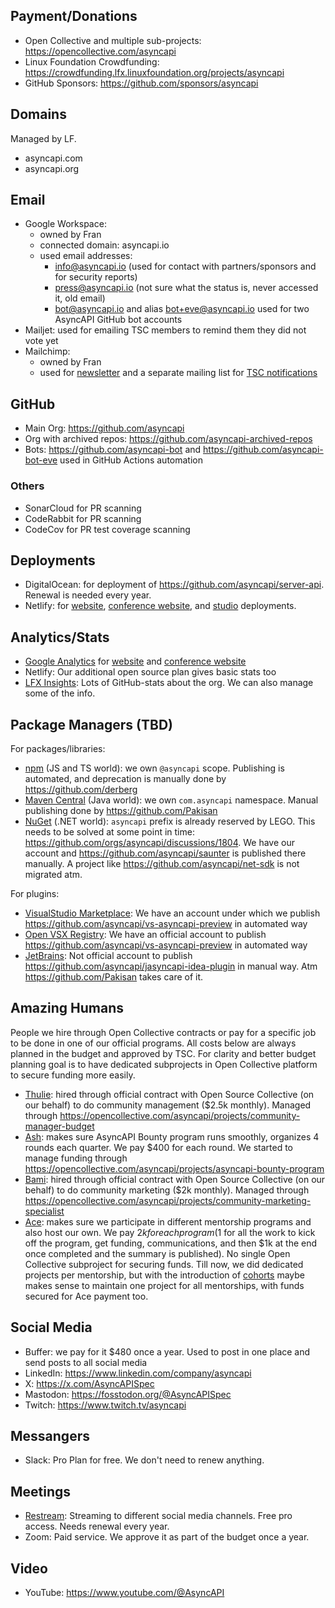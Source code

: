 ## Payment/Donations

- Open Collective and multiple sub-projects: https://opencollective.com/asyncapi
- Linux Foundation Crowdfunding: https://crowdfunding.lfx.linuxfoundation.org/projects/asyncapi
- GitHub Sponsors: https://github.com/sponsors/asyncapi

## Domains

Managed by LF.

- asyncapi.com
- asyncapi.org

## Email

- Google Workspace:
  - owned by Fran
  - connected domain: asyncapi.io
  - used email addresses:
    - info@asyncapi.io (used for contact with partners/sponsors and for security reports)
    - press@asyncapi.io (not sure what the status is, never accessed it, old email)
    - bot@asyncapi.io and alias bot+eve@asyncapi.io used for two AsyncAPI GitHub bot accounts
- Mailjet: used for emailing TSC members to remind them they did not vote yet
- Mailchimp:
  - owned by Fran
  - used for [newsletter](https://www.asyncapi.com/en/newsletter) and a separate mailing list for [TSC notifications](https://www.asyncapi.com/community/tsc)

## GitHub

- Main Org: https://github.com/asyncapi
- Org with archived repos: https://github.com/asyncapi-archived-repos
- Bots: https://github.com/asyncapi-bot and https://github.com/asyncapi-bot-eve used in GitHub Actions automation

### Others

- SonarCloud for PR scanning
- CodeRabbit for PR scanning
- CodeCov for PR test coverage scanning
  
## Deployments

- DigitalOcean: for deployment of https://github.com/asyncapi/server-api. Renewal is needed every year.
- Netlify: for [website](https://github.com/asyncapi/website), [conference website](https://github.com/asyncapi/conference-website), and [studio](https://github.com/asyncapi/studio) deployments.

## Analytics/Stats

- [Google Analytics](https://analytics.google.com/analytics/web/#/p271857523) for [website](https://github.com/asyncapi/website) and [conference website](https://github.com/asyncapi/conference-website)
- Netlify: Our additional open source plan gives basic stats too
- [LFX Insights](https://lfx.linuxfoundation.org/tools/insights/): Lots of GitHub-stats about the org. We can also manage some of the info.

## Package Managers (TBD)

For packages/libraries:
- [npm](https://www.npmjs.com/) (JS and TS world): we own `@asyncapi` scope. Publishing is automated, and deprecation is manually done by https://github.com/derberg
- [Maven Central](https://central.sonatype.com/) (Java world): we own `com.asyncapi` namespace. Manual publishing done by https://github.com/Pakisan
- [NuGet](https://www.nuget.org/) (.NET world): `asyncapi` prefix is already reserved by LEGO. This needs to be solved at some point in time: https://github.com/orgs/asyncapi/discussions/1804. We have our account and https://github.com/asyncapi/saunter is published there manually. A project like https://github.com/asyncapi/net-sdk is not migrated atm.

For plugins:
- [VisualStudio Marketplace](https://marketplace.visualstudio.com/publishers/asyncapi): We have an account under which we publish https://github.com/asyncapi/vs-asyncapi-preview in automated way
- [Open VSX Registry](https://open-vsx.org/namespace/asyncapi): We have an official account to publish https://github.com/asyncapi/vs-asyncapi-preview in automated way
- [JetBrains](https://plugins.jetbrains.com/plugin/15673-asyncapi#): Not official account to publish https://github.com/asyncapi/jasyncapi-idea-plugin in manual way. Atm https://github.com/Pakisan takes care of it.

## Amazing Humans

People we hire through Open Collective contracts or pay for a specific job to be done in one of our official programs. All costs below are always planned in the budget and approved by TSC. For clarity and better budget planning goal is to have dedicated subprojects in Open Collective platform to secure funding more easily.

- [Thulie](https://github.com/thulieblack): hired through official contract with Open Source Collective (on our behalf) to do community management ($2.5k monthly). Managed through https://opencollective.com/asyncapi/projects/community-manager-budget
- [Ash](https://github.com/aeworxet): makes sure AsyncAPI Bounty program runs smoothly, organizes 4 rounds each quarter. We pay $400 for each round. We started to manage funding through https://opencollective.com/asyncapi/projects/asyncapi-bounty-program
- [Bami](https://github.com/iambami): hired through official contract with Open Source Collective (on our behalf) to do community marketing ($2k monthly). Managed through https://opencollective.com/asyncapi/projects/community-marketing-specialist
- [Ace](https://github.com/AceTheCreator): makes sure we participate in different mentorship programs and also host our own. We pay $2k for each program ($1 for all the work to kick off the program, get funding, communications, and then $1k at the end once completed and the summary is published). No single Open Collective subproject for securing funds. Till now, we did dedicated projects per mentorship, but with the introduction of [cohorts](https://www.asyncapi.com/blog/2024-mentorship-program-summary#refocus-setting-our-future-intentions) maybe makes sense to maintain one project for all mentorships, with funds secured for Ace payment too.

## Social Media

- Buffer: we pay for it $480 once a year. Used to post in one place and send posts to all social media
- LinkedIn: https://www.linkedin.com/company/asyncapi
- X: https://x.com/AsyncAPISpec
- Mastodon: https://fosstodon.org/@AsyncAPISpec
- Twitch: https://www.twitch.tv/asyncapi

## Messangers

- Slack: Pro Plan for free. We don't need to renew anything.

## Meetings

- [Restream](https://restream.io/): Streaming to different social media channels. Free pro access. Needs renewal every year.
- Zoom: Paid service. We approve it as part of the budget once a year.

## Video

- YouTube: https://www.youtube.com/@AsyncAPI
